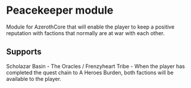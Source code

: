 # Peacekeeper module

Module for AzerothCore that will enable the player to keep a positive reputation with factions that normally are at war with each other.

## Supports

Scholazar Basin - The Oracles / Frenzyheart Tribe - When the player has completed the quest chain to A Heroes Burden, both factions will be available to the player.